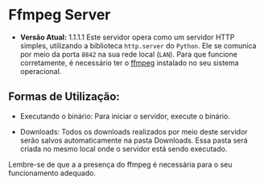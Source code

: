 # Ffmpeg Server

- **Versão Atual:** 1.1.1.1
Este servidor opera como um servidor HTTP simples, utilizando a biblioteca `http.server` do `Python`. Ele se comunica por meio da porta `8842` na sua rede local (`LAN`). Para que funcione corretamente, é necessário ter o [ffmpeg](http://ffmpeg.org) instalado no seu sistema operacional.

## Formas de Utilização:

- Executando o binário: 
  Para iniciar o servidor, execute o binário.

- Downloads:
  Todos os downloads realizados por meio deste servidor serão salvos automaticamente na pasta Downloads. Essa pasta será criada no mesmo local onde o servidor está sendo executado.

Lembre-se de que a  a presença do ffmpeg é necessária para o seu funcionamento adequado.
